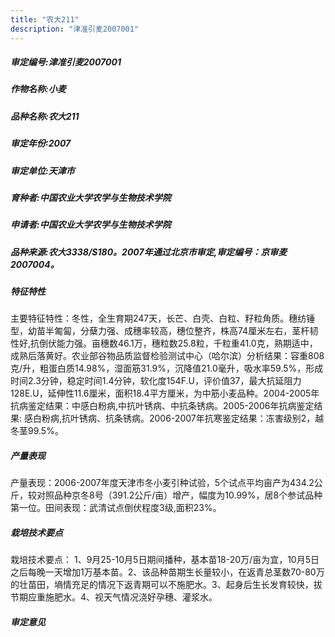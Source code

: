 ```yaml
---
title: "农大211"
description: "津准引麦2007001"
---
```

##### 审定编号:津准引麦2007001

##### 作物名称:小麦

##### 品种名称:农大211

##### 审定年份:2007

##### 审定单位:天津市

##### 育种者:中国农业大学农学与生物技术学院

##### 申请者:中国农业大学农学与生物技术学院

##### 品种来源:农大3338/S180。2007年通过北京市审定,审定编号：京审麦2007004。

##### 特征特性
主要特征特性：冬性，全生育期247天，长芒、白壳、白粒、籽粒角质。穗纺锤型，幼苗半匍匐，分蘖力强、成穗率较高，穗位整齐，株高74厘米左右，茎杆韧性好,抗倒伏能力强。亩穗数46.1万，穗粒数25.8粒，千粒重41.0克，熟期适中，成熟后落黄好。农业部谷物品质监督检验测试中心（哈尔滨）分析结果：容重808克/升，粗蛋白质14.98%，湿面筋31.9%，沉降值21.0毫升，吸水率59.5%，形成时间2.3分钟，稳定时间1.4分钟，软化度154F.U，评价值37，最大抗延阻力128E.U，延伸性11.6厘米，面积18.4平方厘米，为中筋小麦品种。2004-2005年抗病鉴定结果：中感白粉病,中抗叶锈病、中抗条锈病。2005-2006年抗病鉴定结果: 感白粉病,抗叶锈病、抗条锈病。2006-2007年抗寒鉴定结果：冻害级别2，越冬茎99.5%。

##### 产量表现
产量表现：2006-2007年度天津市冬小麦引种试验，5个试点平均亩产为434.2公斤，较对照品种京冬8号（391.2公斤/亩）增产，幅度为10.99%，居8个参试品种第一位。田间表现：武清试点倒伏程度3级,面积23%。

##### 栽培技术要点
栽培技术要点：    1、9月25-10月5日期间播种，基本苗18-20万/亩为宜，10月5日之后每晚一天增加1万基本苗。2、该品种苗期生长量较小，在返青总茎数70-80万的壮苗田，墒情充足的情况下返青期可以不施肥水。3、起身后生长发育较快，拔节期应重施肥水。4、视天气情况浇好孕穗、灌浆水。

##### 审定意见

